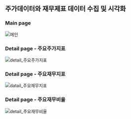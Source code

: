 ## 주가데이터와 재무제표 데이터 수집 및 시각화

### Main page
![메인](https://user-images.githubusercontent.com/56670564/117795901-8bc2df80-b289-11eb-9a9f-643aa7eb8579.png)

### Detail page - 주요주가지표
![detail_주요주가지표](https://user-images.githubusercontent.com/56670564/117796204-ccbaf400-b289-11eb-8fb3-0c1c57ea16d6.png)

### Detail page - 주요재무지표
![datail_주요재무지표](https://user-images.githubusercontent.com/56670564/117796466-14da1680-b28a-11eb-876a-fdaca728f12e.png)

### Detail page - 주요재무비율
![detail_주요재무비율](https://user-images.githubusercontent.com/56670564/117796847-67b3ce00-b28a-11eb-876f-4a0c0be2c4ed.png)
